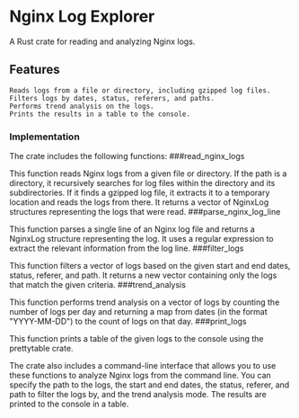 # Nginx Log Explorer

A Rust crate for reading and analyzing Nginx logs.

## Features

    Reads logs from a file or directory, including gzipped log files.
    Filters logs by dates, status, referers, and paths.
    Performs trend analysis on the logs.
    Prints the results in a table to the console.


### Implementation

The crate includes the following functions:
 ###read_nginx_logs

This function reads Nginx logs from a given file or directory. If the path is a directory, it recursively searches for log files within the directory and its subdirectories. If it finds a gzipped log file, it extracts it to a temporary location and reads the logs from there. It returns a vector of NginxLog structures representing the logs that were read.
###parse_nginx_log_line

This function parses a single line of an Nginx log file and returns a NginxLog structure representing the log. It uses a regular expression to extract the relevant information from the log line.
###filter_logs

This function filters a vector of logs based on the given start and end dates, status, referer, and path. It returns a new vector containing only the logs that match the given criteria.
###trend_analysis

This function performs trend analysis on a vector of logs by counting the number of logs per day and returning a map from dates (in the format "YYYY-MM-DD") to the count of logs on that day.
###print_logs

This function prints a table of the given logs to the console using the prettytable crate.

The crate also includes a command-line interface that allows you to use these functions to analyze Nginx logs from the command line. You can specify the path to the logs, the start and end dates, the status, referer, and path to filter the logs by, and the trend analysis mode. The results are printed to the console in a table.
